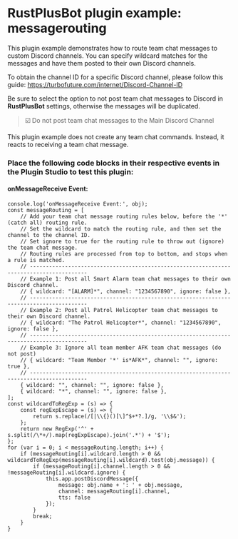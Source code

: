 # **RustPlusBot** plugin example: messagerouting

This plugin example demonstrates how to route team chat messages to custom Discord channels. You can specify wildcard matches for the messages and have them posted to their own Discord channels.

To obtain the channel ID for a specific Discord channel, please follow this guide: https://turbofuture.com/internet/Discord-Channel-ID

Be sure to select the option to not post team chat messages to Discord in **RustPlusBot** settings, otherwise the messages will be duplicated.

> :ballot_box_with_check: Do not post team chat messages to the Main Discord Channel

This plugin example does not create any team chat commands. Instead, it reacts to receiving a team chat message.

### Place the following code blocks in their respective events in the Plugin Studio to test this plugin:

#### onMessageReceive Event:

```
console.log('onMessageReceive Event:', obj);
const messageRouting = [
    // Add your team chat message routing rules below, before the '*' (catch all) routing rule.
    // Set the wildcard to match the routing rule, and then set the channel to the channel ID.
    // Set ignore to true for the routing rule to throw out (ignore) the team chat message.
    // Routing rules are processed from top to bottom, and stops when a rule is matched.
    // ----------------------------------------------------------------------------------------
    // Example 1: Post all Smart Alarm team chat messages to their own Discord channel.
    // { wildcard: "[ALARM]*", channel: "1234567890", ignore: false },
    // ----------------------------------------------------------------------------------------
    // Example 2: Post all Patrol Helicopter team chat messages to their own Discord channel.
    // { wildcard: "The Patrol Helicopter*", channel: "1234567890", ignore: false },
    // ----------------------------------------------------------------------------------------
    // Example 3: Ignore all team member AFK team chat messages (do not post)
    // { wildcard: "Team Member '*' is*AFK*", channel: "", ignore: true },
    // ----------------------------------------------------------------------------------------
    { wildcard: "", channel: "", ignore: false },
    { wildcard: "*", channel: "", ignore: false },
];
const wildcardToRegExp = (s) => {
    const regExpEscape = (s) => {
        return s.replace(/[|\\{}()[\]^$+*?.]/g, '\\$&');
    };
    return new RegExp('^' + s.split(/\*+/).map(regExpEscape).join('.*') + '$');
};
for (var i = 0; i < messageRouting.length; i++) {
    if (messageRouting[i].wildcard.length > 0 && wildcardToRegExp(messageRouting[i].wildcard).test(obj.message)) {
        if (messageRouting[i].channel.length > 0 && !messageRouting[i].wildcard.ignore) {
            this.app.postDiscordMessage({
                message: obj.name + ': ' + obj.message,
                channel: messageRouting[i].channel,
                tts: false
            });
        }
        break;
    }
}
```
